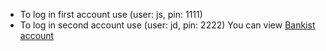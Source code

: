 - To log in first account use (user: js, pin: 1111)
- To log in second account use (user: jd, pin: 2222)
You can view [Bankist account](https://yuriidiachuk.github.io/Bankist-account/)
